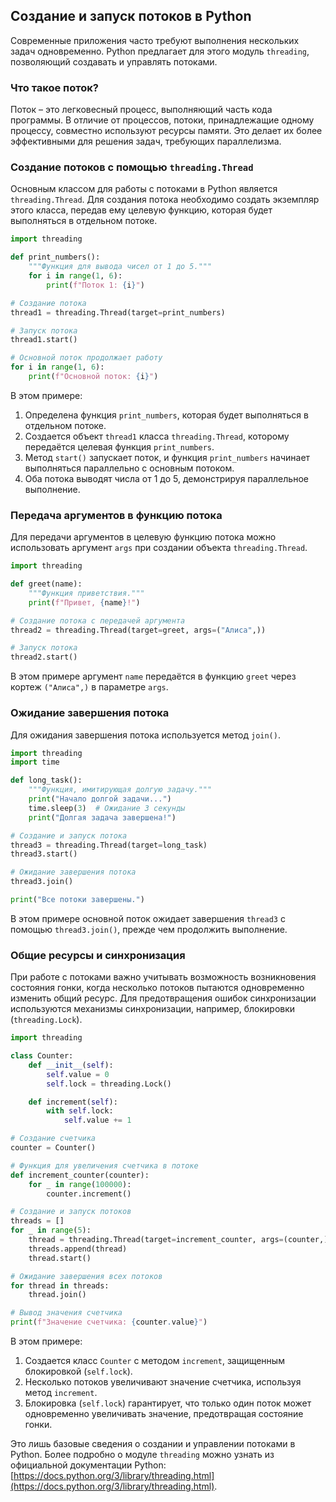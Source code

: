 ## Создание и запуск потоков в Python

Современные приложения часто требуют выполнения нескольких задач одновременно. Python предлагает для этого модуль `threading`, позволяющий создавать и управлять потоками. 

### Что такое поток?

Поток – это легковесный процесс, выполняющий часть кода программы. В отличие от процессов, потоки, принадлежащие одному процессу, совместно используют ресурсы памяти. Это делает их более эффективными для решения задач, требующих параллелизма.

### Создание потоков с помощью `threading.Thread`

Основным классом для работы с потоками в Python является `threading.Thread`. Для создания потока необходимо создать экземпляр этого класса, передав ему целевую функцию, которая будет выполняться в отдельном потоке.

```python
import threading

def print_numbers():
    """Функция для вывода чисел от 1 до 5."""
    for i in range(1, 6):
        print(f"Поток 1: {i}")

# Создание потока
thread1 = threading.Thread(target=print_numbers)

# Запуск потока
thread1.start()

# Основной поток продолжает работу
for i in range(1, 6):
    print(f"Основной поток: {i}")

```

В этом примере:

1. Определена функция `print_numbers`, которая будет выполняться в отдельном потоке.
2. Создается объект `thread1` класса `threading.Thread`, которому передаётся целевая функция `print_numbers`.
3. Метод `start()` запускает поток, и функция `print_numbers` начинает выполняться параллельно с основным потоком.
4. Оба потока выводят числа от 1 до 5, демонстрируя параллельное выполнение.

### Передача аргументов в функцию потока

Для передачи аргументов в целевую функцию потока можно использовать аргумент `args` при создании объекта `threading.Thread`. 

```python
import threading

def greet(name):
    """Функция приветствия."""
    print(f"Привет, {name}!")

# Создание потока с передачей аргумента
thread2 = threading.Thread(target=greet, args=("Алиса",))

# Запуск потока
thread2.start()
```

В этом примере аргумент `name` передаётся в функцию `greet` через кортеж `("Алиса",)` в параметре `args`.

### Ожидание завершения потока

Для ожидания завершения потока используется метод `join()`.

```python
import threading
import time

def long_task():
    """Функция, имитирующая долгую задачу."""
    print("Начало долгой задачи...")
    time.sleep(3)  # Ожидание 3 секунды
    print("Долгая задача завершена!")

# Создание и запуск потока
thread3 = threading.Thread(target=long_task)
thread3.start()

# Ожидание завершения потока
thread3.join()

print("Все потоки завершены.")
```

В этом примере основной поток ожидает завершения `thread3` с помощью `thread3.join()`, прежде чем продолжить выполнение.

### Общие ресурсы и синхронизация

При работе с потоками важно учитывать возможность возникновения состояния гонки, когда несколько потоков пытаются одновременно изменить общий ресурс. Для предотвращения ошибок синхронизации используются механизмы синхронизации, например, блокировки (`threading.Lock`).

```python
import threading

class Counter:
    def __init__(self):
        self.value = 0
        self.lock = threading.Lock()

    def increment(self):
        with self.lock:
            self.value += 1

# Создание счетчика
counter = Counter()

# Функция для увеличения счетчика в потоке
def increment_counter(counter):
    for _ in range(100000):
        counter.increment()

# Создание и запуск потоков
threads = []
for _ in range(5):
    thread = threading.Thread(target=increment_counter, args=(counter,))
    threads.append(thread)
    thread.start()

# Ожидание завершения всех потоков
for thread in threads:
    thread.join()

# Вывод значения счетчика
print(f"Значение счетчика: {counter.value}")
```

В этом примере:

1. Создается класс `Counter` с методом `increment`, защищенным блокировкой (`self.lock`).
2. Несколько потоков увеличивают значение счетчика, используя метод `increment`.
3. Блокировка (`self.lock`) гарантирует, что только один поток может одновременно увеличивать значение, предотвращая состояние гонки.

Это лишь базовые сведения о создании и управлении потоками в Python. Более подробно о модуле `threading` можно узнать из официальной документации Python: [https://docs.python.org/3/library/threading.html](https://docs.python.org/3/library/threading.html). 
